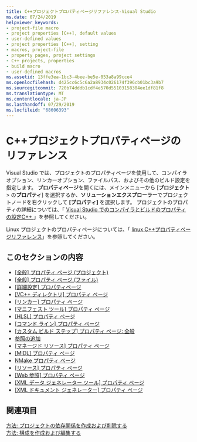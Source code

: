 ```yaml
---
title: C++プロジェクトプロパティページリファレンス-Visual Studio
ms.date: 07/24/2019
helpviewer_keywords:
- project-file macro
- project properties [C++], default values
- user-defined values
- project properties [C++], setting
- macros, project-file
- property pages, project settings
- C++ projects, properties
- build macro
- user-defined macros
ms.assetid: 13ffe3ea-1bc3-4bee-be5e-053a8a99cce4
ms.openlocfilehash: d425cc6c5c6a2a8934c026174f396cb01bc3a9b7
ms.sourcegitcommit: 720b74dddb1cdf4e570d55103158304ee1df81f8
ms.translationtype: MT
ms.contentlocale: ja-JP
ms.lasthandoff: 07/29/2019
ms.locfileid: "68606393"
---
```

# <a name="c-project-property-page-reference"></a>C++プロジェクトプロパティページのリファレンス

Visual Studio では、プロジェクトのプロパティページを使用して、コンパイラオプション、リンカーオプション、ファイルパス、およびその他のビルド設定を指定します。 **プロパティページ**を開くには、メインメニューから [**プロジェクト** > の**プロパティ**] を選択するか、**ソリューションエクスプローラー**でプロジェクトノードを右クリックして **[プロパティ]** を選択します。 プロジェクトのプロパティの詳細については、「 [Visual Studio でのコンパイラとビルドのプロパティの設定C++ ](../working-with-project-properties.md)」を参照してください。

Linux プロジェクトのプロパティページについては、「 [linux C++プロパティページリファレンス](../../linux/prop-pages-linux.md)」を参照してください。

## <a name="in-this-section"></a>このセクションの内容

- [[全般] プロパティ ページ (プロジェクト)](general-property-page-project.md)
- [[全般] プロパティ ページ (ファイル)](general-property-page-file.md)
- [[詳細設定] プロパティページ](advanced-property-page.md)
- [[VC++ ディレクトリ] プロパティ ページ](vcpp-directories-property-page.md)
- [[リンカー] プロパティ ページ](linker-property-pages.md)
- [[マニフェスト ツール] プロパティ ページ](manifest-tool-property-pages.md)
- [[HLSL] プロパティ ページ](hlsl-property-pages.md)
- [[コマンド ライン] プロパティ ページ](command-line-property-pages.md)
- [[カスタム ビルド ステップ] プロパティ ページ: 全般](custom-build-step-property-page-general.md)
- [参照の追加](../adding-references-in-visual-cpp-projects.md)
- [[マネージド リソース] プロパティ ページ](managed-resources-property-page.md)
- [[MIDL] プロパティ ページ](midl-property-pages.md)
- [NMake プロパティ ページ](nmake-property-page.md)
- [[リソース] プロパティ ページ](resources-property-pages.md)
- [[Web 参照] プロパティ ページ](web-references-property-page.md)
- [[XML データ ジェネレーター ツール] プロパティ ページ](xml-data-generator-tool-property-page.md)
- [[XML ドキュメント ジェネレーター] プロパティ ページ](xml-document-generator-tool-property-pages.md)

## <a name="see-also"></a>関連項目

[方法: プロジェクトの依存関係を作成および削除する](/visualstudio/ide/how-to-create-and-remove-project-dependencies)<br/>
[方法: 構成を作成および編集する](/visualstudio/ide/how-to-create-and-edit-configurations)
